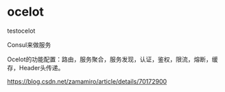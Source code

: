 # ocelot
testocelot

Consul来做服务

Ocelot的功能配置：路由，服务聚合，服务发现，认证，鉴权，限流，熔断，缓存，Header头传递。


https://blog.csdn.net/zamamiro/article/details/70172900
